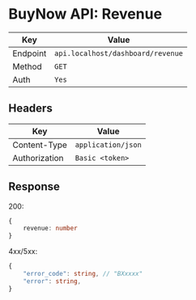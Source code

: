 # BuyNow API: Revenue

| Key | Value |
| --- | --- |
| Endpoint | `api.localhost/dashboard/revenue` |
| Method | `GET` |
| Auth | `Yes` |

## Headers

| Key | Value |
| --- | --- |
| Content-Type | `application/json` |
| Authorization | `Basic <token>` |

## Response

200:

```ts
{
    revenue: number
}
```

4xx/5xx:

```ts
{   
    "error_code": string, // "BXxxxx"
    "error": string,
}
```
